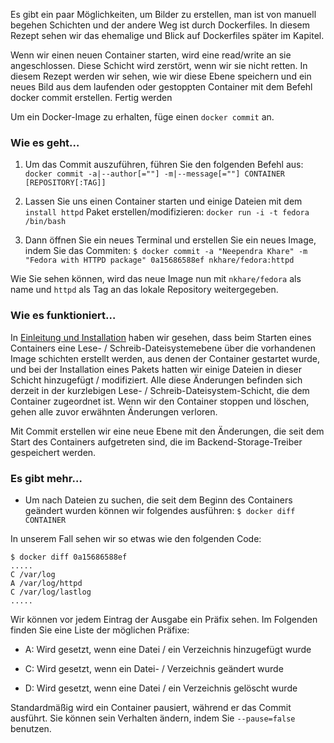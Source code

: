 Es gibt ein paar Möglichkeiten, um Bilder zu erstellen, man ist von manuell begehen Schichten und der andere Weg ist durch Dockerfiles. In diesem Rezept sehen wir das ehemalige und Blick auf Dockerfiles später im Kapitel.

Wenn wir einen neuen Container starten, wird eine read/write an sie angeschlossen. Diese Schicht wird zerstört, wenn wir sie nicht retten. In diesem Rezept werden wir sehen, wie wir diese Ebene speichern und ein neues Bild aus dem laufenden oder gestoppten Container mit dem Befehl docker commit erstellen.
Fertig werden

Um ein Docker-Image zu erhalten, füge einen `docker commit` an.

### Wie es geht…

1. Um das Commit auszuführen, führen Sie den folgenden Befehl aus:
`docker commit -a|--author[=""] -m|--message[=""] CONTAINER [REPOSITORY[:TAG]]`

2. Lassen Sie uns einen Container starten und einige Dateien mit dem `install httpd` Paket erstellen/modifizieren:
`docker run -i -t fedora /bin/bash`

3. Dann öffnen Sie ein neues Terminal und erstellen Sie ein neues Image, indem Sie das Commiten:
`$ docker commit -a "Neependra Khare" -m "Fedora with HTTPD package" 0a15686588ef nkhare/fedora:httpd`

Wie Sie sehen können, wird das neue Image nun mit `nkhare/fedora` als name und `httpd` als Tag an das lokale Repository weitergegeben.

### Wie es funktioniert…

In [Einleitung und Installation](../docker-einleitung-und-Installation) haben wir gesehen, dass beim Starten eines Containers eine Lese- / Schreib-Dateisystemebene über die vorhandenen Image schichten erstellt werden, aus denen der Container gestartet wurde, und bei der Installation eines Pakets hatten wir einige Dateien in dieser Schicht hinzugefügt / modifiziert. Alle diese Änderungen befinden sich derzeit in der kurzlebigen Lese- / Schreib-Dateisystem-Schicht, die dem Container zugeordnet ist. Wenn wir den Container stoppen und löschen, gehen alle zuvor erwähnten Änderungen verloren.

Mit Commit erstellen wir eine neue Ebene mit den Änderungen, die seit dem Start des Containers aufgetreten sind, die im Backend-Storage-Treiber gespeichert werden.

### Es gibt mehr…

* Um nach Dateien zu suchen, die seit dem Beginn des Containers geändert wurden können wir folgendes ausführen:
`$ docker diff CONTAINER`

In unserem Fall sehen wir so etwas wie den folgenden Code:
```
$ docker diff 0a15686588ef
.....
C /var/log 
A /var/log/httpd 
C /var/log/lastlog 
.....
```

Wir können vor jedem Eintrag der Ausgabe ein Präfix sehen. Im Folgenden finden Sie eine Liste der möglichen Präfixe:

* A: Wird gesetzt, wenn eine Datei / ein Verzeichnis hinzugefügt wurde

* C: Wird gesetzt, wenn ein Datei- / Verzeichnis geändert wurde

* D: Wird gesetzt, wenn eine Datei / ein Verzeichnis gelöscht wurde


Standardmäßig wird ein Container pausiert, während er das Commit ausführt. Sie können sein Verhalten ändern, indem Sie `--pause=false ` benutzen.

